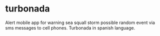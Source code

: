 turbonada
=========

Alert mobile app for warning sea squall storm possible random event via sms messages to cell phones. Turbonada in spanish language.
